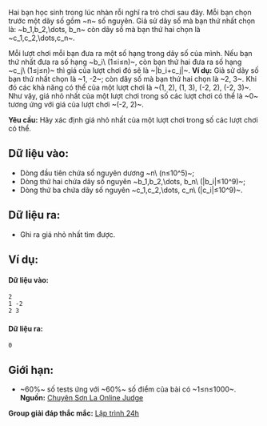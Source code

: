 Hai bạn học sinh trong lúc nhàn rỗi nghĩ ra trò chơi sau đây. Mỗi bạn chọn trước một dãy số gồm ~n~ số nguyên. Giả sử dãy số mà bạn thứ nhất chọn là: ~b_1,b_2,\dots, b_n~ còn dãy số mà bạn thứ hai chọn là ~c_1,c_2,\dots,c_n~.

Mỗi lượt chơi mỗi bạn đưa ra một số hạng trong dãy số của mình. Nếu bạn thứ nhất đưa ra số hạng ~b_i\ (1≤i≤n)~, còn bạn thứ hai đưa ra số hạng ~c_j\ (1≤j≤n)~ thì giá của lượt chơi đó sẽ là ~|b_i+c_j|~. **Ví dụ:** Giả sử dãy số bạn thứ nhất chọn là ~1, -2~; còn dãy số mà bạn thứ hai chọn là ~2, 3~. Khi đó các khả năng có thể của một lượt chơi là ~(1, 2), (1, 3), (-2, 2), (-2, 3)~. Như vậy, giá nhỏ nhất của một lượt chơi trong số các lượt chơi có thể là ~0~ tương ứng với giá của lượt chơi ~(-2, 2)~.

**Yêu cầu:** Hãy xác định giá nhỏ nhất của một lượt chơi trong số các lượt chơi có thể.

## Dữ liệu vào:
- Dòng đầu tiên chứa số nguyên dương ~n\ (n≤10^5)~;
- Dòng thứ hai chứa dãy số nguyên ~b_1,b_2,\dots, b_n\ (|b_i|≤10^9)~;
- Dòng thứ ba chứa dãy số nguyên ~c_1,c_2,\dots, c_n\ (|c_i|≤10^9)~.

## Dữ liệu ra:
- Ghi ra giá nhỏ nhất tìm được.

## Ví dụ:
#### Dữ liệu vào:
```
2
1 -2
2 3
```

#### Dữ liệu ra:
```
0
```

## Giới hạn:
- ~60\%~ số tests ứng với ~60\%~ số điểm của bài có ~1≤n≤1000~.
**Nguồn:** [Chuyên Sơn La Online Judge](http://csloj.ddns.net/)

**Group giải đáp thắc mắc:** [Lập trình 24h](https://www.facebook.com/groups/1386904321519984)